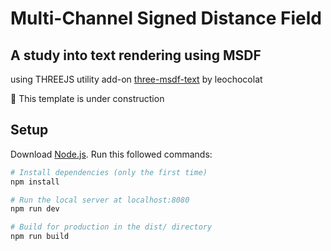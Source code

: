 #  Multi-Channel Signed Distance Field
## A study into text rendering using MSDF

using THREEJS utility add-on [three-msdf-text](https://github.com/leochocolat/three-msdf-text) 
by leochocolat


🚧 This template is under construction

## Setup
Download [Node.js](https://nodejs.org/en/download/).
Run this followed commands:

``` bash
# Install dependencies (only the first time)
npm install

# Run the local server at localhost:8080
npm run dev

# Build for production in the dist/ directory
npm run build
```

